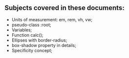 ## Subjects covered in these documents:
- Units of measurement: em, rem, vh, vw;
- pseudo-class :root;
- Variables;
- Function calc();
- Ellipses with border-radius;
- box-shadow property in details;
- Specificity concept;